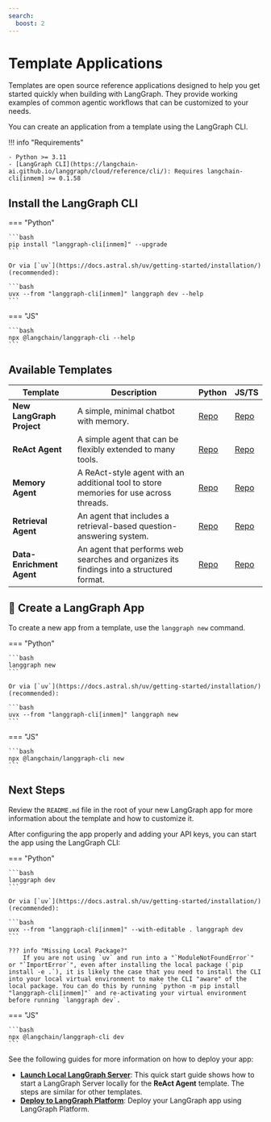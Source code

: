 ```yaml
---
search:
  boost: 2
---
```


# Template Applications

Templates are open source reference applications designed to help you get started quickly when building with LangGraph. They provide working examples of common agentic workflows that can be customized to your needs.

You can create an application from a template using the LangGraph CLI.

!!! info "Requirements"

    - Python >= 3.11
    - [LangGraph CLI](https://langchain-ai.github.io/langgraph/cloud/reference/cli/): Requires langchain-cli[inmem] >= 0.1.58

## Install the LangGraph CLI

=== "Python"

    ```bash
    pip install "langgraph-cli[inmem]" --upgrade
    ```

    Or via [`uv`](https://docs.astral.sh/uv/getting-started/installation/) (recommended):

    ```bash
    uvx --from "langgraph-cli[inmem]" langgraph dev --help
    ```

=== "JS"

    ```bash
    npx @langchain/langgraph-cli --help
    ```

## Available Templates

| Template                  | Description                                                                              | Python                                                           | JS/TS                                                               |
|---------------------------|------------------------------------------------------------------------------------------|------------------------------------------------------------------|---------------------------------------------------------------------|
| **New LangGraph Project** | A simple, minimal chatbot with memory.                                                   | [Repo](https://github.com/langchain-ai/new-langgraph-project)    | [Repo](https://github.com/langchain-ai/new-langgraphjs-project)     |
| **ReAct Agent**           | A simple agent that can be flexibly extended to many tools.                              | [Repo](https://github.com/langchain-ai/react-agent)              | [Repo](https://github.com/langchain-ai/react-agent-js)              |
| **Memory Agent**          | A ReAct-style agent with an additional tool to store memories for use across threads.    | [Repo](https://github.com/langchain-ai/memory-agent)             | [Repo](https://github.com/langchain-ai/memory-agent-js)             |
| **Retrieval Agent**       | An agent that includes a retrieval-based question-answering system.                      | [Repo](https://github.com/langchain-ai/retrieval-agent-template) | [Repo](https://github.com/langchain-ai/retrieval-agent-template-js) |
| **Data-Enrichment Agent** | An agent that performs web searches and organizes its findings into a structured format. | [Repo](https://github.com/langchain-ai/data-enrichment)          | [Repo](https://github.com/langchain-ai/data-enrichment-js)          |


## 🌱 Create a LangGraph App

To create a new app from a template, use the `langgraph new` command.

=== "Python"

    ```bash
    langgraph new
    ```

    Or via [`uv`](https://docs.astral.sh/uv/getting-started/installation/) (recommended):

    ```bash
    uvx --from "langgraph-cli[inmem]" langgraph new
    ```

=== "JS"

    ```bash
    npx @langchain/langgraph-cli new 
    ```

## Next Steps

Review the `README.md` file in the root of your new LangGraph app for more information about the template and how to customize it.

After configuring the app properly and adding your API keys, you can start the app using the LangGraph CLI:

=== "Python"

    ```bash
    langgraph dev
    ```

    Or via [`uv`](https://docs.astral.sh/uv/getting-started/installation/) (recommended):

    ```bash
    uvx --from "langgraph-cli[inmem]" --with-editable . langgraph dev
    ```

    ??? info "Missing Local Package?"
        If you are not using `uv` and run into a "`ModuleNotFoundError`" or "`ImportError`", even after installing the local package (`pip install -e .`), it is likely the case that you need to install the CLI into your local virtual environment to make the CLI "aware" of the local package. You can do this by running `python -m pip install "langgraph-cli[inmem]"` and re-activating your virtual environment before running `langgraph dev`.

=== "JS"

    ```bash
    npx @langchain/langgraph-cli dev
    ```

See the following guides for more information on how to deploy your app:

- **[Launch Local LangGraph Server](../tutorials/langgraph-platform/local-server.md)**: This quick start guide shows how to start a LangGraph Server locally for the **ReAct Agent** template. The steps are similar for other templates.
- **[Deploy to LangGraph Platform](../cloud/quick_start.md)**: Deploy your LangGraph app using LangGraph Platform.
